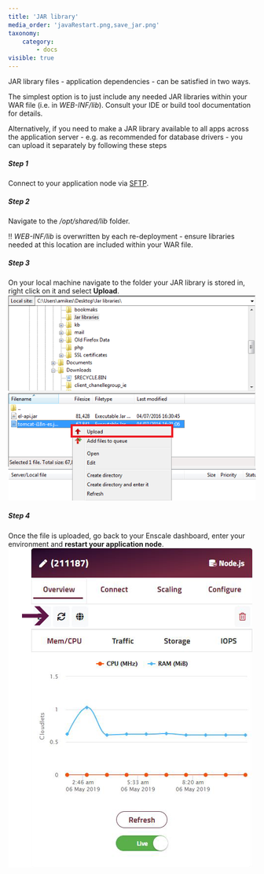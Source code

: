 ```yaml
---
title: 'JAR library'
media_order: 'javaRestart.png,save_jar.png'
taxonomy:
    category:
        - docs
visible: true
---
```


JAR library files - application dependencies - can be satisfied in two ways.

The simplest option is to just include any needed JAR libraries within your WAR file (i.e. in _WEB-INF/lib_). Consult your IDE or build tool documentation for details.

Alternatively, if you need to make a JAR library available to all apps across the application server - e.g. as recommended for database drivers - you can upload it separately by following these steps

##### Step 1

Connect to your application node via [SFTP](/access/access-via-sftp).

##### Step 2
Navigate to the _/opt/shared/lib_ folder.



!! _WEB-INF/lib_ is overwritten by each re-deployment - ensure libraries needed at this location are included within your WAR file.

##### Step 3
On your local machine navigate to the folder your JAR library is stored in, right click on it and select **Upload**.
![](save_jar.png)
##### Step 4

Once the file is uploaded, go back to your Enscale dashboard, enter your environment and **restart your application node**.
![](javaRestart.png)
 
